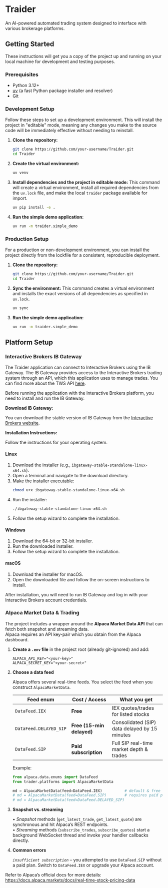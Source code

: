 # Traider

An AI-powered automated trading system designed to interface with various brokerage platforms.

## Getting Started

These instructions will get you a copy of the project up and running on your local machine for development and testing purposes.

### Prerequisites

*   Python 3.12+
*   [uv](https://github.com/astral-sh/uv) (a fast Python package installer and resolver)
*   Git

### Development Setup

Follow these steps to set up a development environment. This will install the project in "editable" mode, meaning any changes you make to the source code will be immediately effective without needing to reinstall.

1.  **Clone the repository:**
    ```bash
    git clone https://github.com/your-username/Traider.git
    cd Traider
    ```

2.  **Create the virtual environment:**
    ```bash
    uv venv
    ```

3.  **Install dependencies and the project in editable mode:**
    This command will create a virtual environment, install all required dependencies from the `uv.lock` file, and make the local `traider` package available for import.
    ```bash
    uv pip install -e .
    ```

3.  **Run the simple demo application:**
    ```bash
    uv run -m traider.simple_demo
    ```

### Production Setup

For a production or non-development environment, you can install the project directly from the lockfile for a consistent, reproducible deployment.

1.  **Clone the repository:**
    ```bash
    git clone https://github.com/your-username/Traider.git
    cd Traider
    ```

2.  **Sync the environment:**
    This command creates a virtual environment and installs the exact versions of all dependencies as specified in `uv.lock`.
    ```bash
    uv sync
    ```

3.  **Run the simple demo application:**
    ```bash
    uv run -m traider.simple_demo
    ```

## Platform Setup

### Interactive Brokers IB Gateway

The Traider application can connect to Interactive Brokers using the IB Gateway. The IB Gateway provides access to the Interactive Brokers trading system through an API, which this application uses to manage trades. You can find more about the TWS API [here](https://www.interactivebrokers.com/campus/trading-lessons/what-is-the-tws-api/).

Before running the application with the Interactive Brokers platform, you need to install and run the IB Gateway.

**Download IB Gateway:**

You can download the stable version of IB Gateway from the [Interactive Brokers website](https://www.interactivebrokers.com/en/trading/ibgateway-stable.php).

**Installation Instructions:**

Follow the instructions for your operating system.

#### Linux

1.  Download the installer (e.g., `ibgateway-stable-standalone-linux-x64.sh`).
2.  Open a terminal and navigate to the download directory.
3.  Make the installer executable:
    ```bash
    chmod u+x ibgateway-stable-standalone-linux-x64.sh
    ```
4.  Run the installer:
    ```bash
    ./ibgateway-stable-standalone-linux-x64.sh
    ```
5.  Follow the setup wizard to complete the installation.

#### Windows

1.  Download the 64-bit or 32-bit installer.
2.  Run the downloaded installer.
3.  Follow the setup wizard to complete the installation.

#### macOS

1.  Download the installer for macOS.
2.  Open the downloaded file and follow the on-screen instructions to install.

After installation, you will need to run IB Gateway and log in with your Interactive Brokers account credentials.

### Alpaca Market Data & Trading

The project includes a wrapper around the **Alpaca Market Data API** that can fetch both snapshot and streaming data.  
Alpaca requires an API key-pair which you obtain from the Alpaca dashboard.

1. **Create a `.env` file** in the project root (already git-ignored) and add:

   ```shell
   ALPACA_API_KEY="<your-key>"
   ALPACA_SECRET_KEY="<your-secret>"
   ```

2. **Choose a data feed**

   Alpaca offers several real-time feeds.  You select the feed when you construct `AlpacaMarketData`.

   | Feed enum                | Cost / Access                        | What you get                                             |
   | ------------------------ | ------------------------------------ | -------------------------------------------------------- |
   | `DataFeed.IEX`          | **Free**                             | IEX quotes/trades for listed stocks                      |
   | `DataFeed.DELAYED_SIP`  | **Free (15-min delayed)**            | Consolidated (SIP) data delayed by 15 minutes            |
   | `DataFeed.SIP`          | **Paid subscription**                | Full SIP real-time market depth & trades                 |

   Example:

   ```python
   from alpaca.data.enums import DataFeed
   from trader.platforms import AlpacaMarketData

   md = AlpacaMarketData(feed=DataFeed.IEX)          # default & free
   # md = AlpacaMarketData(feed=DataFeed.SIP)        # requires paid plan
   # md = AlpacaMarketData(feed=DataFeed.DELAYED_SIP)
   ```

3. **Snapshot vs. streaming**

   • *Snapshot* methods (`get_latest_trade`, `get_latest_quote`) are synchronous and hit Alpaca’s REST endpoints.  
   • *Streaming* methods (`subscribe_trades`, `subscribe_quotes`) start a background WebSocket thread and invoke your handler callbacks directly.

4. **Common errors**

   *`insufficient subscription`* – you attempted to use `DataFeed.SIP` without a paid plan.  Switch to `DataFeed.IEX` or upgrade your Alpaca account.

Refer to Alpaca’s official docs for more details:  
<https://docs.alpaca.markets/docs/real-time-stock-pricing-data>
